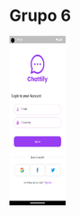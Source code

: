 # Grupo 6
<img src="https://github.com/INGESO-2023-1/grupo_6/blob/main/Screenshots/mobile.png" width="100" height="300" />
